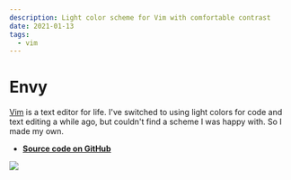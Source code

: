 ```yaml
---
description: Light color scheme for Vim with comfortable contrast
date: 2021-01-13
tags:
  - vim
---
```


# Envy

[Vim](/notes/vim) is a text editor for life. I've switched to using light colors
for code and text editing a while ago, but couldn't find a scheme I was happy
with. So I made my own.

- **[Source code on GitHub](https://github.com/kkga/vim-envy)**

![](https://raw.githubusercontent.com/kkga/vim-envy/master/screenshots/envy.png)
